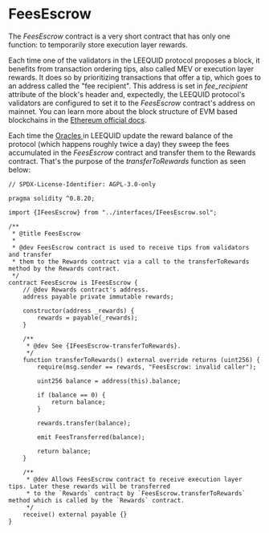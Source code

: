 # FeesEscrow

The _FeesEscrow_ contract is a very short contract that has only one function: to temporarily store execution layer rewards.&#x20;

Each time one of the validators in the LEEQUID protocol proposes a block, it benefits from transaction ordering tips, also called MEV or execution layer rewards. It does so by prioritizing transactions that offer a tip, which goes to an address called the "fee recipient". This address is set in _fee\_recipient_ attribute of the block's header and, expectedly, the LEEQUID protocol's validators are configured to set it to the _FeesEscrow_ contract's address on mainnet. You can learn more about the block structure of EVM based blockchains in the [Ethereum official docs](https://ethereum.org/en/developers/docs/blocks/).

Each time the [Oracles ](oracles.md)in LEEQUID update the reward balance of the protocol (which happens roughly twice a day) they sweep the fees accumulated in the _FeesEscrow_ contract and transfer them to the Rewards contract. That's the purpose of the _transferToRewards_ function as seen below:

```solidity
// SPDX-License-Identifier: AGPL-3.0-only

pragma solidity ^0.8.20;

import {IFeesEscrow} from "../interfaces/IFeesEscrow.sol";

/**
 * @title FeesEscrow
 *
 * @dev FeesEscrow contract is used to receive tips from validators and transfer
 * them to the Rewards contract via a call to the transferToRewards method by the Rewards contract.
 */
contract FeesEscrow is IFeesEscrow {
    // @dev Rewards contract's address.
    address payable private immutable rewards;

    constructor(address _rewards) {
        rewards = payable(_rewards);
    }

    /**
     * @dev See {IFeesEscrow-transferToRewards}.
     */
    function transferToRewards() external override returns (uint256) {
        require(msg.sender == rewards, "FeesEscrow: invalid caller");

        uint256 balance = address(this).balance;

        if (balance == 0) {
            return balance;
        }

        rewards.transfer(balance);

        emit FeesTransferred(balance);

        return balance;
    }

    /**
     * @dev Allows FeesEscrow contract to receive execution layer tips. Later these rewards will be transferred
     * to the `Rewards` contract by `FeesEscrow.transferToRewards` method which is called by the `Rewards` contract.
     */
    receive() external payable {}
}
```

